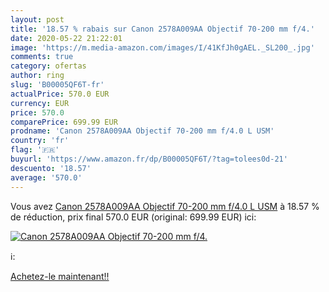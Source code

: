 ```yaml
---
layout: post
title: '18.57 % rabais sur Canon 2578A009AA Objectif 70-200 mm f/4.'
date: 2020-05-22 21:22:01
image: 'https://m.media-amazon.com/images/I/41KfJh0gAEL._SL200_.jpg'
comments: true
category: ofertas
author: ring
slug: 'B00005QF6T-fr'
actualPrice: 570.0 EUR
currency: EUR
price: 570.0
comparePrice: 699.99 EUR
prodname: 'Canon 2578A009AA Objectif 70-200 mm f/4.0 L USM'
country: 'fr'
flag: '🇫🇷'
buyurl: 'https://www.amazon.fr/dp/B00005QF6T/?tag=tolees0d-21'
descuento: '18.57'
average: '570.0'
---
```


Vous avez [Canon 2578A009AA Objectif 70-200 mm f/4.0 L USM](https://www.amazon.fr/dp/B00005QF6T/?tag=tolees0d-21)  à  18.57 % de réduction, prix final  570.0 EUR (original: 699.99 EUR) ici:

[![Canon 2578A009AA Objectif 70-200 mm f/4.](https://m.media-amazon.com/images/I/41KfJh0gAEL._SL200_.jpg)](https://www.amazon.fr/dp/B00005QF6T/?tag=tolees0d-21)

ℹ️:


[Achetez-le maintenant!!](https://www.amazon.fr/dp/B00005QF6T/?tag=tolees0d-21)
